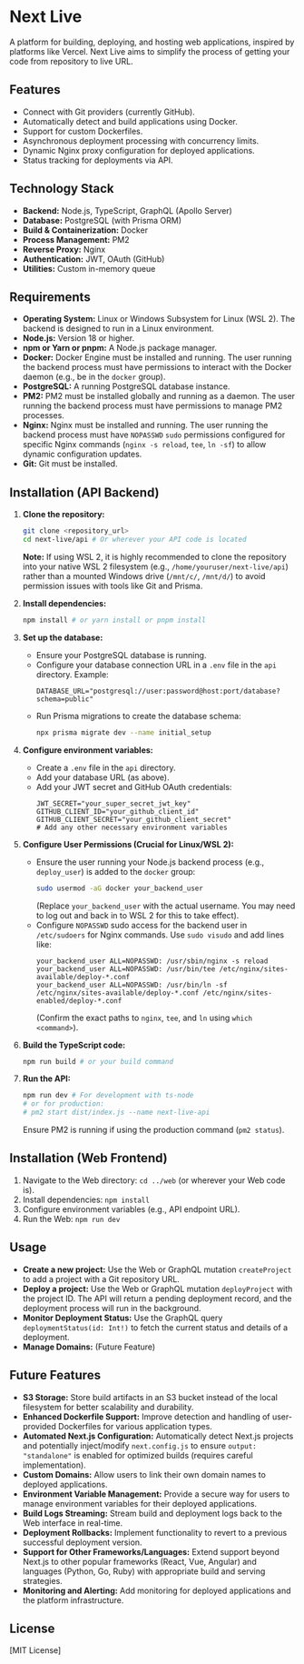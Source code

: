 # Next Live

A platform for building, deploying, and hosting web applications, inspired by platforms like Vercel. Next Live aims to simplify the process of getting your code from repository to live URL.

## Features

* Connect with Git providers (currently GitHub).
* Automatically detect and build applications using Docker.
* Support for custom Dockerfiles.
* Asynchronous deployment processing with concurrency limits.
* Dynamic Nginx proxy configuration for deployed applications.
* Status tracking for deployments via API.

## Technology Stack

* **Backend:** Node.js, TypeScript, GraphQL (Apollo Server)
* **Database:** PostgreSQL (with Prisma ORM)
* **Build & Containerization:** Docker
* **Process Management:** PM2
* **Reverse Proxy:** Nginx
* **Authentication:** JWT, OAuth (GitHub)
* **Utilities:** Custom in-memory queue

## Requirements

* **Operating System:** Linux or Windows Subsystem for Linux (WSL 2). The backend is designed to run in a Linux environment.
* **Node.js:** Version 18 or higher.
* **npm or Yarn or pnpm:** A Node.js package manager.
* **Docker:** Docker Engine must be installed and running. The user running the backend process must have permissions to interact with the Docker daemon (e.g., be in the `docker` group).
* **PostgreSQL:** A running PostgreSQL database instance.
* **PM2:** PM2 must be installed globally and running as a daemon. The user running the backend process must have permissions to manage PM2 processes.
* **Nginx:** Nginx must be installed and running. The user running the backend process must have `NOPASSWD` `sudo` permissions configured for specific Nginx commands (`nginx -s reload`, `tee`, `ln -sf`) to allow dynamic configuration updates.
* **Git:** Git must be installed.

## Installation (API Backend)

1.  **Clone the repository:**
    ```bash
    git clone <repository_url>
    cd next-live/api # Or wherever your API code is located
    ```
    **Note:** If using WSL 2, it is highly recommended to clone the repository into your native WSL 2 filesystem (e.g., `/home/youruser/next-live/api`) rather than a mounted Windows drive (`/mnt/c/`, `/mnt/d/`) to avoid permission issues with tools like Git and Prisma.

2.  **Install dependencies:**
    ```bash
    npm install # or yarn install or pnpm install
    ```

3.  **Set up the database:**
    * Ensure your PostgreSQL database is running.
    * Configure your database connection URL in a `.env` file in the `api` directory. Example:
        ```env
        DATABASE_URL="postgresql://user:password@host:port/database?schema=public"
        ```
    * Run Prisma migrations to create the database schema:
        ```bash
        npx prisma migrate dev --name initial_setup
        ```

4.  **Configure environment variables:**
    * Create a `.env` file in the `api` directory.
    * Add your database URL (as above).
    * Add your JWT secret and GitHub OAuth credentials:
        ```env
        JWT_SECRET="your_super_secret_jwt_key"
        GITHUB_CLIENT_ID="your_github_client_id"
        GITHUB_CLIENT_SECRET="your_github_client_secret"
        # Add any other necessary environment variables
        ```

5.  **Configure User Permissions (Crucial for Linux/WSL 2):**
    * Ensure the user running your Node.js backend process (e.g., `deploy_user`) is added to the `docker` group:
        ```bash
        sudo usermod -aG docker your_backend_user
        ```
        (Replace `your_backend_user` with the actual username. You may need to log out and back in to WSL 2 for this to take effect).
    * Configure `NOPASSWD` sudo access for the backend user in `/etc/sudoers` for Nginx commands. Use `sudo visudo` and add lines like:
        ```
        your_backend_user ALL=NOPASSWD: /usr/sbin/nginx -s reload
        your_backend_user ALL=NOPASSWD: /usr/bin/tee /etc/nginx/sites-available/deploy-*.conf
        your_backend_user ALL=NOPASSWD: /usr/bin/ln -sf /etc/nginx/sites-available/deploy-*.conf /etc/nginx/sites-enabled/deploy-*.conf
        ```
        (Confirm the exact paths to `nginx`, `tee`, and `ln` using `which <command>`).

6.  **Build the TypeScript code:**
    ```bash
    npm run build # or your build command
    ```

7.  **Run the API:**
    ```bash
    npm run dev # For development with ts-node
    # or for production:
    # pm2 start dist/index.js --name next-live-api
    ```
    Ensure PM2 is running if using the production command (`pm2 status`).

## Installation (Web Frontend)

1.  Navigate to the Web directory: `cd ../web` (or wherever your Web code is).
2.  Install dependencies: `npm install`
3.  Configure environment variables (e.g., API endpoint URL).
4.  Run the Web: `npm run dev`

## Usage

* **Create a new project:** Use the Web or GraphQL mutation `createProject` to add a project with a Git repository URL.
* **Deploy a project:** Use the Web or GraphQL mutation `deployProject` with the project ID. The API will return a pending deployment record, and the deployment process will run in the background.
* **Monitor Deployment Status:** Use the GraphQL query `deploymentStatus(id: Int!)` to fetch the current status and details of a deployment.
* **Manage Domains:** (Future Feature)

## Future Features

* **S3 Storage:** Store build artifacts in an S3 bucket instead of the local filesystem for better scalability and durability.
* **Enhanced Dockerfile Support:** Improve detection and handling of user-provided Dockerfiles for various application types.
* **Automated Next.js Configuration:** Automatically detect Next.js projects and potentially inject/modify `next.config.js` to ensure `output: "standalone"` is enabled for optimized builds (requires careful implementation).
* **Custom Domains:** Allow users to link their own domain names to deployed applications.
* **Environment Variable Management:** Provide a secure way for users to manage environment variables for their deployed applications.
* **Build Logs Streaming:** Stream build and deployment logs back to the Web interface in real-time.
* **Deployment Rollbacks:** Implement functionality to revert to a previous successful deployment version.
* **Support for Other Frameworks/Languages:** Extend support beyond Next.js to other popular frameworks (React, Vue, Angular) and languages (Python, Go, Ruby) with appropriate build and serving strategies.
* **Monitoring and Alerting:** Add monitoring for deployed applications and the platform infrastructure.

## License

[MIT License]
